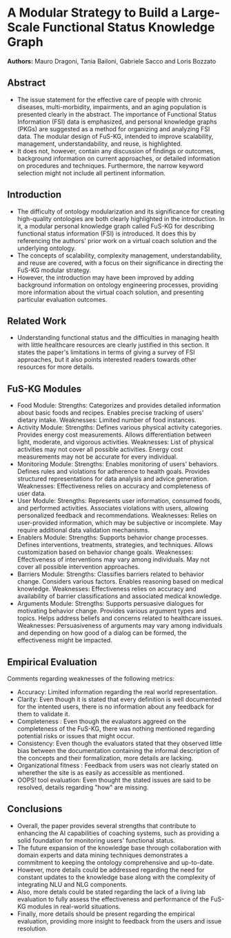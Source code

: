 # A Modular Strategy to Build a Large-Scale Functional Status Knowledge Graph

**Authors:** Mauro Dragoni, Tania Bailoni, Gabriele Sacco and Loris Bozzato

## Abstract
* The issue statement for the effective care of people with chronic diseases, multi-morbidity, impairments, and an aging population is presented clearly in the abstract. The importance of Functional Status Information (FSI) data is emphasized, and personal knowledge graphs (PKGs) are suggested as a method for organizing and analyzing FSI data. The modular design of FuS-KG, intended to improve scalability, management, understandability, and reuse, is highlighted.
* It does not, however, contain any discussion of findings or outcomes, background information on current approaches, or detailed information on procedures and techniques. Furthermore, the narrow keyword selection might not include all pertinent information.

## Introduction 
* The difficulty of ontology modularization and its significance for creating high-quality ontologies are both clearly highlighted in the introduction. In it, a modular personal knowledge graph called FuS-KG for describing functional status information (FSI) is introduced. It does this by referencing the authors' prior work on a virtual coach solution and the underlying ontology. 
* The concepts of scalability, complexity management, understandability, and reuse are covered, with a focus on their significance in directing the FuS-KG modular strategy. 
* However, the introduction may have been improved by adding background information on ontology engineering processes, providing more information about the virtual coach solution, and presenting particular evaluation outcomes.

## Related Work
* Understanding functional status and the difficulties in managing health with little healthcare resources are clearly justified in this section. It states the paper's limitations in terms of giving a survey of FSI approaches, but it also points interested readers towards other resources for more details.

## FuS-KG Modules
* Food Module:
Strengths: Categorizes and provides detailed information about basic foods and recipes. Enables precise tracking of users' dietary intake.
Weaknesses: Limited number of food instances. 
* Activity Module:
Strengths: Defines various physical activity categories. Provides energy cost measurements. Allows differentiation between light, moderate, and vigorous activities.
Weaknesses: List of physical activities may not cover all possible activities. Energy cost measurements may not be accurate for every individual.
* Monitoring Module:
Strengths: Enables monitoring of users' behaviors. Defines rules and violations for adherence to health goals. Provides structured representations for data analysis and advice generation.
Weaknesses: Effectiveness relies on accuracy and completeness of user data. 
* User Module:
Strengths: Represents user information, consumed foods, and performed activities. Associates violations with users, allowing personalized feedback and recommendations.
Weaknesses: Relies on user-provided information, which may be subjective or incomplete. May require additional data validation mechanisms.
* Enablers Module:
Strengths: Supports behavior change processes. Defines interventions, treatments, strategies, and techniques. Allows customization based on behavior change goals.
Weaknesses: Effectiveness of interventions may vary among individuals. May not cover all possible intervention approaches.
* Barriers Module:
Strengths: Classifies barriers related to behavior change. Considers various factors. Enables reasoning based on medical knowledge.
Weaknesses: Effectiveness relies on accuracy and availability of barrier classifications and associated medical knowledge.
* Arguments Module:
Strengths: Supports persuasive dialogues for motivating behavior change. Provides various argument types and topics. Helps address beliefs and concerns related to healthcare issues.
Weaknesses: Persuasiveness of arguments may vary among individuals and depending on how good of a dialog can be formed, the effectiveness might be impacted.

## Empirical Evaluation
Comments regarding weaknesses of the following metrics:

* Accuracy: Limited information regarding the real world representation.
* Clarity: Even though it is stated that every definition is well documented for the intented users, there is no information about any feedback for them to validate it.
* Completeness : Even though the evaluators aggreed on the completeness of the  FuS-KG, there was nothing mentioned regarding potential risks or issues that might occur.
* Consistency: Even though the evaluators stated that they observed little bias between the documentation containing the informal description of the concepts and their formalization, more details are lacking.
* Organizational fitness : Feedback from users was not clearly stated on wherether the site is as easily as accessible as mentioned.
* OOPS! tool evaluation: Even thought the stated issues are said to be resolved, details regarding "how" are missing.


## Conclusions
* Overall, the paper provides several strengths that contribute to enhancing the AI capabilities of coaching systems, such as providing a solid foundation for monitoring users' functional status.
* The future expansion of the knowledge base through collaboration with domain experts and data mining techniques demonstrates a commitment to keeping the ontology comprehensive and up-to-date.
* However, more details could be addressed regarding the need for constant updates to the knowledge base along with the complexity of integrating NLU and NLG components.
* Also, more detals could be stated regarding the lack of a living lab evaluation to fully assess the effectiveness and performance of the FuS-KG modules in real-world situations.
* Finally, more details should be present regarding the empirical evaluation, providing more insight to feedback from the users and issue resolution.


